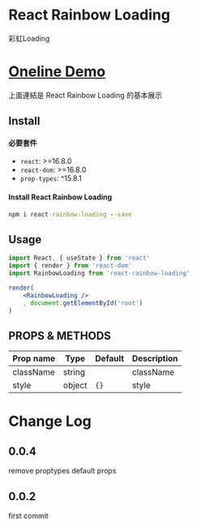 # React Rainbow Loading

彩虹Loading

# [Oneline Demo](https://whlshy.github.io/react-rainbow-loading/)

上面連結是 React Rainbow Loading 的基本展示

## Install

#### 必要套件

* `react`: >=16.8.0
* `react-dom`: >=16.8.0
* `prop-types`: ^15.8.1

#### Install React Rainbow Loading

```bat
npm i react-rainbow-loading --save
```

## Usage

```jsx
import React, { useState } from 'react'
import { render } from 'react-dom'
import RainbowLoading from 'react-rainbow-loading'

render(
    <RainbowLoading />
    , document.getElementById('root')
)
```

## PROPS & METHODS

|Prop name|Type|Default|Description|
|---|---|---|---|
|className|string|| className |
|style|object|`{}`| style |

# Change Log

## 0.0.4

remove proptypes default props

## 0.0.2

first commit
